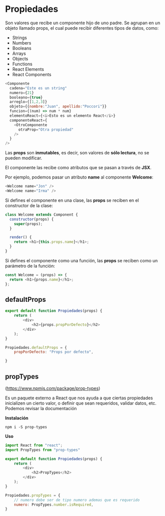 # Propiedades

Son valores que recibe un componente hijo de uno padre. Se agrupan en un objeto llamado props, el cual puede recibir diferentes tipos de datos, como:
* Strings
* Numbers
* Booleans
* Arrays
* Objects
* Functions
* React Elements
* React Components

```javascript
<Componente
  cadena="Este es un string"
  numero={21}
  booleano={true}
  arreglo={[1,2,3]}
  objeto={{nombre:"Juan", apellido:"Poccori"}}
  funcion={(num) => num * num}
  elementoReact={<i>Esto es un elemento React</i>}
  componenteReact={
    <OtroComponente
      otraProp="Otra propiedad"
    />
  }
/>
```

Las **props** son **inmutables**, es decir, son valores de **sólo lectura**, no se pueden modificar.

El componente las recibe como atributos que se pasan a través de **JSX**.

Por ejemplo, podemos pasar un atributo **name** al componente **Welcome**:

```javascript
<Welcome name="Jon" />
<Welcome name="Irma" />
```

Si defines el componente en una clase, las **props** se reciben en el constructor de la clase:

```javascript
class Welcome extends Component {
  constructor(props) {
    super(props);
  }

  render() {
    return <h1>{this.props.name}</h1>;
  }
}
```

Si defines el componente como una función, las **props** se reciben como un parámetro de la función:

```javascript
const Welcome = (props) => {
  return <h1>{props.name}</h1>;
};
```

## defaultProps

```javascript
export default function Propiedades(props) {
    return (
        <div>
            <h2>{props.propPorDefecto}</h2>
        </div>
    );
}

Propiedades.defaultProps = {
    propPorDefecto: "Props por defecto",

}
```

## propTypes

(https://www.npmjs.com/package/prop-types)

Es un paquete externo a React que nos ayuda a que ciertas propiedades inicializen un cierto valor, o definir que sean requeridos, validar datos, etc. Podemos revisar la documentación

**Instalación**
```console
npm i -S prop-types
```

**Uso**
```javascript
import React from "react";
import PropTypes from "prop-types"

export default function Propiedades(props) {
    return (
        <div>
            <h2>PropTypes</h2>
        </div>
    );
}

Propiedades.propTypes = {
    // numero debe ser de tipo numero ademas que es requerido
    numero: PropTypes.number.isRequired, 
}
```



